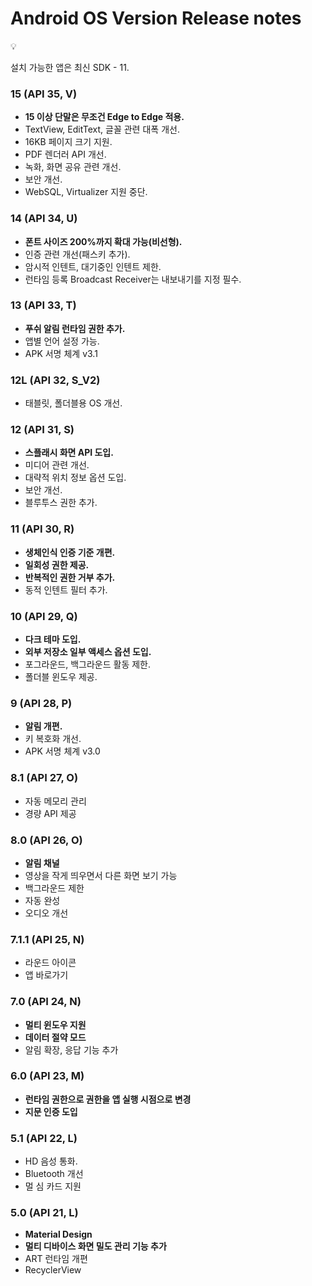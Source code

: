 # Android OS Version Release notes

<aside>
💡

설치 가능한 앱은 최신 SDK - 11.

</aside>

### 15 (API 35, V)

- **15 이상 단말은 무조건 Edge to Edge 적용.**
- TextView, EditText, 글꼴 관련 대폭 개선.
- 16KB 페이지 크기 지원.
- PDF 렌더러 API 개선.
- 녹화, 화면 공유 관련 개선.
- 보안 개선.
- WebSQL, Virtualizer 지원 중단.

### 14 (API 34, U)

- **폰트 사이즈 200%까지 확대 가능(비선형).**
- 인증 관련 개선(패스키 추가).
- 암시적 인텐트, 대기중인 인텐트 제한.
- 런타임 등록 Broadcast Receiver는 내보내기를 지정 필수.

### 13 (API 33, T)

- **푸쉬 알림 런타임 권한 추가.**
- 앱별 언어 설정 가능.
- APK 서명 체계 v3.1

### 12L (API 32, S_V2)

- 태블릿, 폴더블용 OS 개선.

### 12 (API 31, S)

- **스플래시 화면 API 도입.**
- 미디어 관련 개선.
- 대략적 위치 정보 옵션 도입.
- 보안 개선.
- 블루투스 권한 추가.

### 11 (API 30, R)

- **생체인식 인증 기준 개편.**
- **일회성 권한 제공.**
- **반복적인 권한 거부 추가.**
- 동적 인텐트 필터 추가.

### 10 (API 29, Q)

- **다크 테마 도입.**
- **외부 저장소 일부 액세스 옵션 도입.**
- 포그라운드, 백그라운드 활동 제한.
- 폴더블 윈도우 제공.

### 9 (API 28, P)

- **알림 개편.**
- 키 복호화 개선.
- APK 서명 체계 v3.0

### 8.1 (API 27, O)

- 자동 메모리 관리
- 경량 API 제공

### 8.0 (API 26, O)

- **알림 채널**
- 영상을 작게 띄우면서 다른 화면 보기 가능
- 백그라운드 제한
- 자동 완성
- 오디오 개선

### 7.1.1 (API 25, N)

- 라운드 아이콘
- 앱 바로가기

### 7.0 (API 24, N)

- **멀티 윈도우 지원**
- **데이터 절약 모드**
- 알림 확장, 응답 기능 추가

### 6.0 (API 23, M)

- **런타임 권한으로 권한을 앱 실행 시점으로 변경**
- **지문 인증 도입**

### 5.1 (API 22, L)

- HD 음성 통화.
- Bluetooth 개선
- 멀 심 카드 지원

### 5.0 (API 21, L)

- **Material Design**
- **멀티 디바이스 화면 밀도 관리 기능 추가**
- ART 런타임 개편
- RecyclerView